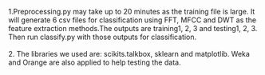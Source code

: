 1.Preprocessing.py may take up to 20 minutes as the training file is large. It will generate 6 csv files for classification using FFT, MFCC and DWT as the feature extraction methods.The outputs are training1, 2, 3 and testing1, 2, 3. Then run classify.py with those outputs for classification.</br>
</br>
2. The libraries we used are: scikits.talkbox, sklearn and matplotlib. Weka and Orange are also applied to help testing the data.







